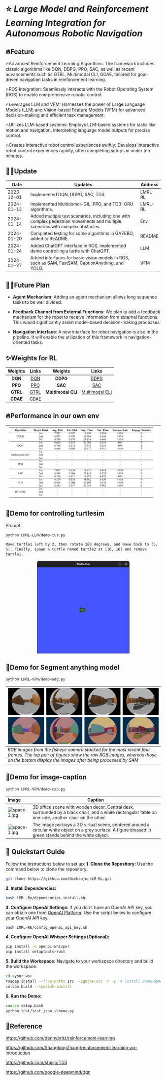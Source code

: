 # ⭐ *Large Model and Reinforcement Learning Integration for Autonomous Robotic Navigation*

## 🔥Feature
🔥Advanced Reinforcement Learning Algorithms: The framework includes classic algorithms like DQN, DDPG, PPO, SAC, as well as recent advancements such as GTRL, Multimodal CLI, GDAE, tailored for goal-driven navigation tasks in reinforcement learning.

🔥ROS Integration: Seamlessly interacts with the Robot Operating System (ROS) to enable comprehensive robotic control.

🔥Leverages LLM and VFM: Harnesses the power of Large Language Models (LLM) and Vision-based Feature Models (VFM) for advanced decision-making and efficient task management.

🔥Utilizes LLM-based systems: Employs LLM-based systems for tasks like motion and navigation, interpreting language model outputs for precise control.

🔥Creates interactive robot control experiences swiftly: Develops interactive robot control experiences rapidly, often completing setups in under ten minutes.

## 📆✅Update
| Date       | Updates                                                                                                                         | Address |
|------------|---------------------------------------------------------------------------------------------------------------------------------|---------|
| 2023-12-01 | Implemented DQN, DDPG, SAC, TD3.                                                                                                | LMRL-RL |
| 2024-01-12 | Implemented Multidomol-GIL, PPO, and TD3-GRU algorithms.                                                                        | LMRL-RL |
| 2024-01-14 | Added multiple test scenarios, including one with complex pedestrian movements and multiple scenarios with complex obstacles.   | Env     |
| 2024-01-20 | Completed testing for some algorithms in GAZEBO, added to README.                                                               | README  |
| 2024-01-24 | Added ChatGPT interface in ROS, implemented demo controlling a turtle with ChatGPT.                                             | LLM     |
| 2024-01-27 | Added interfaces for basic vision models in ROS, such as SAM, FastSAM, CaptionAnything, and YOLO.                               | VFM     |


## 📆✅Future Plan
- **Agent Mechanism**: Adding an agent mechanism allows long sequence tasks to be well divided.

- **Feedback Channel from External Functions**: We plan to add a feedback mechanism for the robot to receive information from external functions. This would significantly assist model-based decision-making processes.

- **Navigation Interface**: A new interface for robot navigation is also in the pipeline. It will enable the utilization of this framework in navigation-oriented tasks.




## ✨Weights for RL
|     Weights      |                           Links                            |     Weights      |                           Links                            |
|:----------------:|:----------------------------------------------------------:|:----------------:|:----------------------------------------------------------:|
|      **DQN**     | [DQN](http://host.robots.ox.ac.uk/pascal/VOC/)             |      **DDPG**    | [DDPG](http://host.robots.ox.ac.uk/pascal/VOC/)             |
|      **PPO**     | [PPO](http://host.robots.ox.ac.uk/pascal/VOC/)             |      **SAC**     | [SAC](http://host.robots.ox.ac.uk/pascal/VOC/)              |
|      **GTRL**    | [GTRL](http://host.robots.ox.ac.uk/pascal/VOC/)            | **Multimodal CLI** | [Multimodal CLI](http://host.robots.ox.ac.uk/pascal/VOC/)   |
|      **GDAE**    | [GDAE](https://github.com/cs-chan/Exclusively-Dark-Image-Dataset/tree/master/Dataset) |                   |                                                             |


## 🔥Performance in our own env
| ![space-1.jpg](https://github.com/Nichaojun/LM-RL/blob/main/LMRL-picture/img.png)                  |
|:---------------------------------------------------------------------------------------------------|


## 👀Demo for controlling turtlesim

Prompt:
```bash
python LMRL-LLM/demo-tur.py
```
```shell
Move turtle1 left by 2, then rotate 180 degrees, and move back to (5, 5). Finally, spawn a turtle named turtle2 at (10, 10) and remove turtle1.
```

<p align="center">
    <img src="LMRL-picture/turtlesim.gif" width="300" height="300" />
</p>

## 👀Demo for Segment anything model
```bash
python LMRL-VFM/demo-seg.py
```

| ![space-1.jpg](https://github.com/Nichaojun/LM-RL/blob/main/LMRL-picture/4t4.png)                                                                                                                             |
|:-----------------------------------------------------------------------------------------------------------------------------------------------------------------------------------------------------------|
| *RGB images from the fisheye camera stacked for the most recent four frames. The top pair of figures show the raw RGB images, whereas those on the bottom display the images after being processed by SAM* |

## 👀Demo for image-caption


```bash
python LMRL-VFM/demo-cap.py
```

| Image                                                                           |  Caption |
|:--------------------------------------------------------------------------------|----------|
| ![space-1.jpg](https://github.com/Nichaojun/LM-RL/blob/main/LMRL-picture/4.png) |  3D office scene with wooden decor. Central desk, surrounded by a black chair, and a white rectangular table on one side, another chair on the other. |
| ![space-1.jpg](https://github.com/Nichaojun/LM-RL/blob/main/LMRL-picture/1.png) |The image portrays a 3D virtual scene, centered around a circular white object on a grey surface. A figure dressed in green stands behind the white object. |

## 🚀 Quickstart Guide
Follow the instructions below to set up:
**1. Clone the Repository:**
Use the command below to clone the repository.
```bash
git clone https://github.com/Nichaojun/LM-RL.git
```
**2. Install Dependencies:**
```bash
bash LMRL-Re/dependencies_install.sh
```
**3. Configure OpenAI Settings:**
If you don't have an OpenAI API key, you can obtain one from [OpenAI Platform](https://platform.openai.com). Use the script below to configure your OpenAI API key.
```bash
bash LMRL-RE/config_openai_api_key.sh
```

**4. Configure OpenAI Whisper Settings (Optional):**
```bash
pip install -U openai-whisper
pip install setuptools-rust
```

**5. Build the Workspace:**
Navigate to your workspace directory and build the workspace.
```bash
cd <your_ws>
rosdep install --from-paths src --ignore-src -r -y  # Install dependencies
colcon build --symlink-install
```

**6. Run the Demo:**
```bash
source setup.bash
python test/test_json_schema.py
```

## 🔭Reference
https://github.com/dennybritz/reinforcement-learning

https://github.com/ShangtongZhang/reinforcement-learning-an-introduction

https://github.com/sfujim/TD3

https://github.com/google-deepmind/dqn
